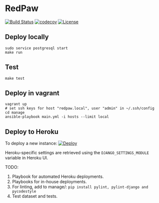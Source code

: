 # RedPaw

[![Build Status](https://travis-ci.org/oleyka/RedPaw.svg?branch=detour%2Fdjango-practice)](https://travis-ci.org/oleyka/RedPaw)
[![codecov](https://codecov.io/gh/oleyka/RedPaw/branch/master/graph/badge.svg)](https://codecov.io/gh/oleyka/RedPaw)
[![License](https://img.shields.io/badge/license-BSD-blue.svg)](https://github.com/oleyka/RedPaw)


Deploy locally
--------------
```
sudo service postgresql start
make run
```

Test
----
```
make test
```

Deploy in vagrant
-----------------
```
vagrant up
# set ssh keys for host "redpaw.local", user "admin" in ~/.ssh/config
cd manage
ansible-playbook main.yml -i hosts --limit local
```

Deploy to Heroku
----------------
To deploy a new instance:
[![Deploy](https://www.herokucdn.com/deploy/button.png)](https://heroku.com/deploy?env[DJANGO_SETTINGS_MODULE]=prepaw.heroku-settings)

Heroku-specific settings are retrieved using the ```DJANGO_SETTINGS_MODULE``` variable in Heroku UI.

TODO:

1. Playbook for automated Heroku deployments.
2. Playbooks for in-house deployments.
3. For linting, add to manage/: ```pip install pylint, pylint-django and pycodestyle```
4. Test dataset and tests.
